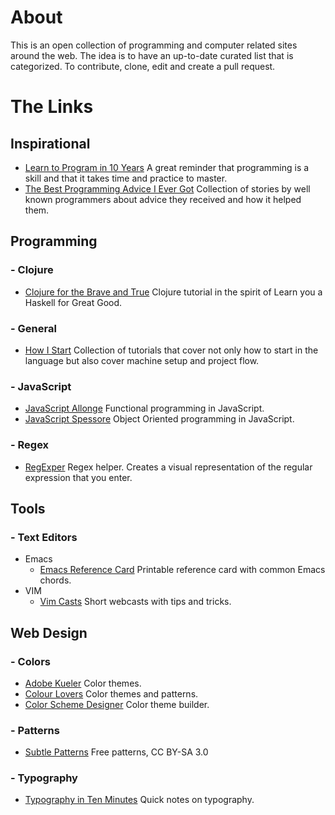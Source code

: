 # About

This is an open collection of programming and computer related sites around the web.  The idea is to have an up-to-date curated list that is categorized.
To contribute, clone, edit and create a pull request.


# The Links

## Inspirational
  - [Learn to Program in 10 Years](http://norvig.com/21-days.html/) A great reminder that programming is a skill and that it takes time and practice to master.
  - [The Best Programming Advice I Ever Got](http://www.informit.com/promotions/experts-in-programming-share-their-knowledge-with-the-138930/) Collection of stories by well known programmers about advice they received and how it helped them.

## Programming

### - Clojure
  - [Clojure for the Brave and True](http://braveclojure.com/getting-started/) Clojure tutorial in the spirit of Learn you a Haskell for Great Good.

### - General
  - [How I Start](http://www.howistart.org/) Collection of tutorials that cover not only how to start in the language but also cover machine setup and project flow.

### - JavaScript
  - [JavaScript Allonge](https://leanpub.com/javascript-allonge/read/) Functional programming in JavaScript.
  - [JavaScript Spessore](https://leanpub.com/javascript-spessore/read/) Object Oriented programming in JavaScript.

### - Regex
  - [RegExper](http://www.regexper.com) Regex helper.  Creates a visual representation of the regular expression that you enter.


## Tools

### - Text Editors
  - Emacs
    - [Emacs Reference Card](http://www.ic.unicamp.br/~helio/disciplinas/MC102/Emacs_Reference_Card.pdf) Printable reference card with common Emacs chords.
  - VIM
    - [Vim Casts](http://vimcasts.org/episodes/) Short webcasts with tips and tricks.


## Web Design

### - Colors
  - [Adobe Kueler](https://kuler.adobe.com/explore/newest/) Color themes.
  - [Colour Lovers](http://colourlovers.com/) Color themes and patterns.
  - [Color Scheme Designer](http://colorschemedesigner.com/) Color theme builder.

### - Patterns
  - [Subtle Patterns](http://subtlepatterns.com) Free patterns, CC BY-SA 3.0

### - Typography
  - [Typography in Ten Minutes](http://practicaltypography.com/typography-in-ten-minutes.html/) Quick notes on typography.
